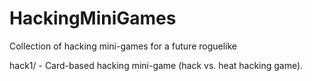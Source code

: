 # HackingMiniGames
Collection of hacking mini-games for a future roguelike

hack1/ - Card-based hacking mini-game (hack vs. heat hacking game).

